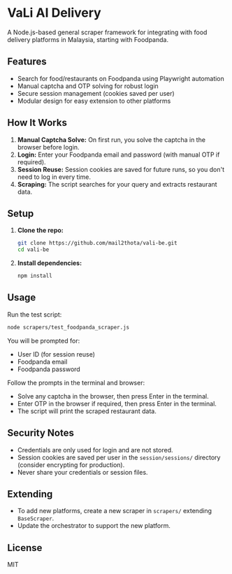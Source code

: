 # VaLi AI Delivery

A Node.js-based general scraper framework for integrating with food delivery platforms in Malaysia, starting with Foodpanda.

## Features
- Search for food/restaurants on Foodpanda using Playwright automation
- Manual captcha and OTP solving for robust login
- Secure session management (cookies saved per user)
- Modular design for easy extension to other platforms

## How It Works
1. **Manual Captcha Solve:** On first run, you solve the captcha in the browser before login.
2. **Login:** Enter your Foodpanda email and password (with manual OTP if required).
3. **Session Reuse:** Session cookies are saved for future runs, so you don't need to log in every time.
4. **Scraping:** The script searches for your query and extracts restaurant data.

## Setup

1. **Clone the repo:**
   ```sh
   git clone https://github.com/mail2thota/vali-be.git
   cd vali-be
   ```
2. **Install dependencies:**
   ```sh
   npm install
   ```

## Usage

Run the test script:
```sh
node scrapers/test_foodpanda_scraper.js
```
You will be prompted for:
- User ID (for session reuse)
- Foodpanda email
- Foodpanda password

Follow the prompts in the terminal and browser:
- Solve any captcha in the browser, then press Enter in the terminal.
- Enter OTP in the browser if required, then press Enter in the terminal.
- The script will print the scraped restaurant data.

## Security Notes
- Credentials are only used for login and are not stored.
- Session cookies are saved per user in the `session/sessions/` directory (consider encrypting for production).
- Never share your credentials or session files.

## Extending
- To add new platforms, create a new scraper in `scrapers/` extending `BaseScraper`.
- Update the orchestrator to support the new platform.

## License
MIT 